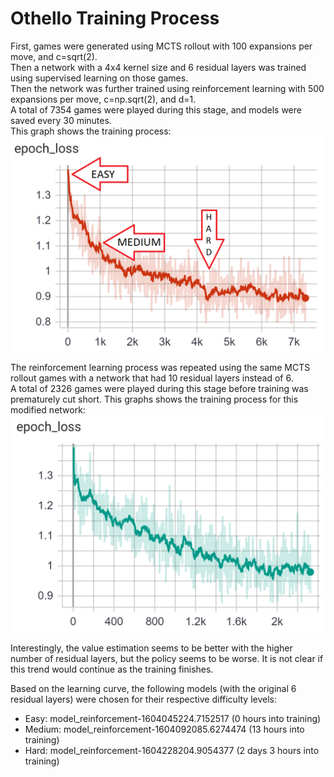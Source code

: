 # Othello Training Process
First, games were generated using MCTS rollout with 100 expansions per move, and c=sqrt(2).  
Then a network with a 4x4 kernel size and 6 residual layers was trained using supervised learning on those games.  
Then the network was further trained using reinforcement learning with 500 expansions per move, c=np.sqrt(2), and d=1.  
A total of 7354 games were played during this stage, and models were saved every 30 minutes.  
This graph shows the training process:  
![Epoch Loss with 6 Residual Layers](/training/Othello/logs/training_process_4x4_6.png)  

The reinforcement learning process was repeated using the same MCTS rollout games with a network that had 10 residual layers instead of 6.  
A total of 2326 games were played during this stage before training was prematurely cut short.
This graphs shows the training process for this modified network:
![Epoch Loss with 10 Residual Layers](/training/Othello/logs/training_process_4x4_10.png)  

Interestingly, the value estimation seems to be better with the higher number of residual layers, but the policy seems to be worse.
It is not clear if this trend would continue as the training finishes.

Based on the learning curve, the following models (with the original 6 residual layers) were chosen for their respective difficulty levels:  
- Easy: model_reinforcement-1604045224.7152517 (0 hours into training)  
- Medium: model_reinforcement-1604092085.6274474 (13 hours into training)  
- Hard: model_reinforcement-1604228204.9054377 (2 days 3 hours into training)  
